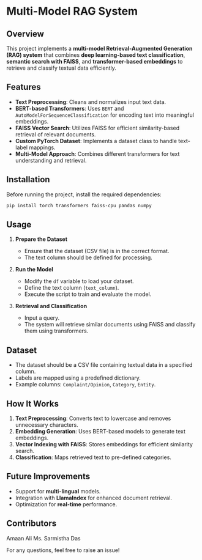 # Multi-Model RAG System

## Overview
This project implements a **multi-model Retrieval-Augmented Generation (RAG) system** that combines **deep learning-based text classification**, **semantic search with FAISS**, and **transformer-based embeddings** to retrieve and classify textual data efficiently.

## Features
- **Text Preprocessing**: Cleans and normalizes input text data.
- **BERT-based Transformers**: Uses `BERT` and `AutoModelForSequenceClassification` for encoding text into meaningful embeddings.
- **FAISS Vector Search**: Utilizes FAISS for efficient similarity-based retrieval of relevant documents.
- **Custom PyTorch Dataset**: Implements a dataset class to handle text-label mappings.
- **Multi-Model Approach**: Combines different transformers for text understanding and retrieval.

## Installation
Before running the project, install the required dependencies:
```bash
pip install torch transformers faiss-cpu pandas numpy
```

## Usage
1. **Prepare the Dataset**
   - Ensure that the dataset (CSV file) is in the correct format.
   - The text column should be defined for processing.

2. **Run the Model**
   - Modify the `df` variable to load your dataset.
   - Define the text column (`text_column`).
   - Execute the script to train and evaluate the model.

3. **Retrieval and Classification**
   - Input a query.
   - The system will retrieve similar documents using FAISS and classify them using transformers.

## Dataset
- The dataset should be a CSV file containing textual data in a specified column.
- Labels are mapped using a predefined dictionary.
- Example columns: `Complaint/Opinion`, `Category`, `Entity`.

## How It Works
1. **Text Preprocessing**: Converts text to lowercase and removes unnecessary characters.
2. **Embedding Generation**: Uses BERT-based models to generate text embeddings.
3. **Vector Indexing with FAISS**: Stores embeddings for efficient similarity search.
4. **Classification**: Maps retrieved text to pre-defined categories.

## Future Improvements
- Support for **multi-lingual** models.
- Integration with **LlamaIndex** for enhanced document retrieval.
- Optimization for **real-time** performance.

## Contributors
Amaan Ali
Ms. Sarmistha Das

For any questions, feel free to raise an issue!

